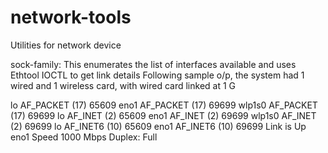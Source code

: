 # network-tools
Utilities for network device

sock-family: This enumerates the list of interfaces available and uses Ethtool IOCTL to get link details
Following sample o/p, the system had 1 wired and 1 wireless card, with wired card linked at 1 G

lo       AF_PACKET (17) 65609 
eno1     AF_PACKET (17) 69699 
wlp1s0   AF_PACKET (17) 69699 
lo       AF_INET (2) 65609 
eno1     AF_INET (2) 69699 
wlp1s0   AF_INET (2) 69699 
lo       AF_INET6 (10) 65609 
eno1     AF_INET6 (10) 69699 
Link is Up 
eno1 Speed 1000 Mbps Duplex: Full

